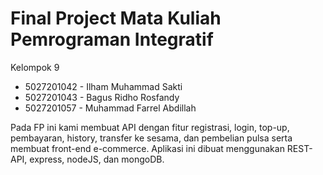 # Final Project Mata Kuliah Pemrograman Integratif
Kelompok 9
- 5027201042 - Ilham Muhammad Sakti
- 5027201043 - Bagus Ridho Rosfandy
- 5027201057 - Muhammad Farrel Abdillah

Pada FP ini kami membuat API dengan fitur registrasi, login, top-up, pembayaran, history, transfer ke sesama, dan pembelian pulsa serta membuat front-end e-commerce.
Aplikasi ini dibuat menggunakan REST-API, express, nodeJS, dan mongoDB.